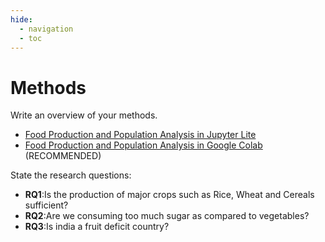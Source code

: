```yaml
---
hide:
  - navigation
  - toc
---
```


# Methods

Write an overview of your methods.

- [Food Production and Population Analysis in Jupyter Lite](https://food-production-analysis.netlify.app/live/lab/index.html)
- [Food Production and Population Analysis in Google Colab](https://colab.research.google.com/github/JayantChauhan3/food-production-analysis-research-paper/blob/master/files/data-science/foodproduction-analysis/basic-data-visualization-exploration-with-insights.ipynb) (RECOMMENDED)


State the research questions:

- **RQ1**:Is the production of major crops such as Rice, Wheat and Cereals sufficient?
- **RQ2**:Are we consuming too much sugar as compared to vegetables?
- **RQ3**:Is india a fruit deficit country?